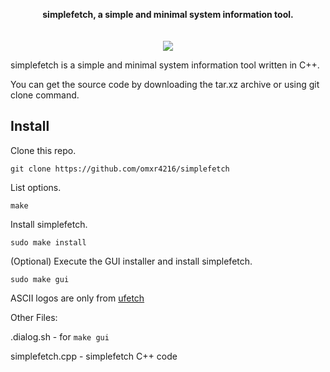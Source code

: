 <p align="center">
  <b>simplefetch, a simple and minimal system information tool. </b><br>
  <br><br>
  <img src="https://github.com/omxr4216/simplefetch/blob/main/assets/asset.png?raw=true">
</p>

simplefetch is a simple and minimal system information tool written in C++.

You can get the source code by downloading the tar.xz archive or using git clone command.

## Install
Clone this repo.
```
git clone https://github.com/omxr4216/simplefetch
```
List options.
```
make
```
Install simplefetch.
```
sudo make install
```
(Optional) Execute the GUI installer and install simplefetch.
```
sudo make gui
```

ASCII logos are only from [ufetch](https://gitlab.com/jschx/ufetch)

Other Files:

.dialog.sh - for `make gui`

simplefetch.cpp - simplefetch C++ code
